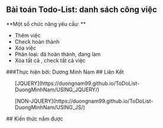 ## Bài toán Todo-List: danh sách công việc
**Một số chức năng yêu cầu: **
<ul>
  <li> Thêm việc </li>
  <li> Check hoàn thành</li>
  <li> Xóa việc </li>
  <li> Phân loại: đã hoàn thành, đang làm </li>
  <li> Xóa tất cả , check tất cả việc </li>
</ul>
###Thực hiện  bởi: Dương Minh Nam
## Liên Kết
<ul> [JQUERY](https://duongnam99.github.io/ToDoList-DuongMinhNam/USING_JQUERY/) </ul>
<ul> [NON-JQUERY](https://duongnam99.github.io/ToDoList-DuongMinhNam/USING_JS/) </ul>
## Kiến thức nắm được
